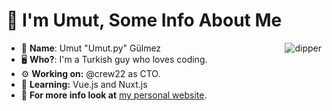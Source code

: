 #  👋 I'm Umut,  Some Info About Me

<!-- <img width="250px" align="right" src="https://media1.tenor.com/images/e527f1731291b4827b038a477fb2949e/tenor.gif?itemid=19287771" alt="dipper"> -->


<img align="right" src="https://metrics.lecoq.io/UmutGulmez?template=classic&languages=1&introduction=1&lines=1&achievements=1&languages.limit=8&languages.colors=github&languages.threshold=0%25&introduction.title=true&achievements.threshold=C&achievements.secrets=true&achievements.limit=3&config.timezone=Europe%2FIstanbul" alt="dipper">

- 👀 __**Name**__: Umut "Umut.py" Gülmez
- 🖥️ **Who?**: I'm a Turkish guy who loves coding.
- ⚙️ **Working on:** @crew22 as CTO.
- 🤿 **Learning:** Vue.js and Nuxt.js
- 📢 **For more info look at** [my personal website](https://umutgulmez.github.io/).


<!--
<br><br>
<h1 align="center"> Contact Me </h1>
<p align="center">
  <a href="https://umutgulmez.github.io/" target="_blank">Website</a>
  |
  <a href="https://discord.com/users/274615370214670336" target="_blank">Discord, "Umut.py#2112"</a>
  |
  <a href="https://steamcommunity.com/id/klyne312/" target="_blank">Steam</a>
</p>
-->
